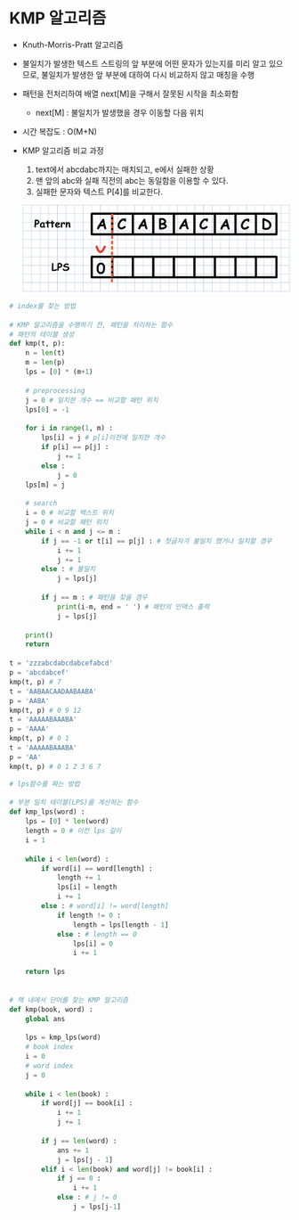 # KMP 알고리즘
* Knuth-Morris-Pratt 알고리즘
* 불일치가 발생한 텍스트 스트링의 앞 부분에 어떤 문자가 있는지를 미리 알고 있으므로, 불일치가 발생한 앞 부분에 대하여 다시 비교하지 않고 매칭을 수행
* 패턴을 전처리하여 배열 next[M]을 구해서 잘못된 시작을 최소화함
    * next[M] : 불일치가 발생했을 경우 이동할 다음 위치
* 시간 복잡도 : O(M+N)
* KMP 알고리즘 비교 과정
    1. text에서 abcdabc까지는 매치되고, e에서 실패한 상황
    2. 맨 앞의 abc와 실패 직전의 abc는 동일함을 이용할 수 있다.
    3. 실패한 문자와 텍스트 P[4]를 비교한다.

    ![KMP](../images/algorithm/KMP/KMP.gif)

```python
# index를 찾는 방법

# KMP 알고리즘을 수행하기 전, 패턴을 처리하는 함수
# 패턴의 테이블 생성
def kmp(t, p):
    n = len(t)
    m = len(p)
    lps = [0] * (m+1)

    # preprocessing
    j = 0 # 일치한 개수 == 비교할 패턴 위치
    lps[0] = -1

    for i in range(1, m) :
        lps[i] = j # p[i]이전에 일치한 개수
        if p[i] == p[j] :
            j += 1
        else :
            j = 0
    lps[m] = j

    # search
    i = 0 # 비교할 택스트 위치
    j = 0 # 비교할 패턴 위치
    while i < n and j <= m :
        if j == -1 or t[i] == p[j] : # 첫글자가 불일치 했거나 일치할 경우
            i += 1
            j += 1
        else : # 불일치
            j = lps[j]

        if j == m : # 패턴을 찾을 경우
            print(i-m, end = ' ') # 패턴의 인덱스 출력
            j = lps[j]
    
    print()
    return

t = 'zzzabcdabcdabcefabcd'
p = 'abcdabcef'
kmp(t, p) # 7
t = 'AABAACAADAABAABA'
p = 'AABA'
kmp(t, p) # 0 9 12
t = 'AAAAABAAABA'
p = 'AAAA'
kmp(t, p) # 0 1
t = 'AAAAABAAABA'
p = 'AA'
kmp(t, p) # 0 1 2 3 6 7
```
```python
# lps함수를 짜는 방법

# 부분 일치 테이블(LPS)를 계산하는 함수
def kmp_lps(word) :
    lps = [0] * len(word)
    length = 0 # 이전 lps 길이
    i = 1

    while i < len(word) :
        if word[i] == word[length] :
            length += 1
            lps[i] = length
            i += 1
        else : # word[i] != word[length]
            if length != 0 :
                length = lps[length - 1]
            else : # length == 0
                lps[i] = 0
                i += 1

    return lps


# 책 내에서 단어를 찾는 KMP 알고리즘
def kmp(book, word) :
    global ans

    lps = kmp_lps(word)
    # book index
    i = 0
    # word index
    j = 0

    while i < len(book) :
        if word[j] == book[i] :
            i += 1
            j += 1

        if j == len(word) :
            ans += 1
            j = lps[j - 1]
        elif i < len(book) and word[j] != book[i] :
            if j == 0 :
                i += 1
            else : # j != 0
                j = lps[j-1]
```